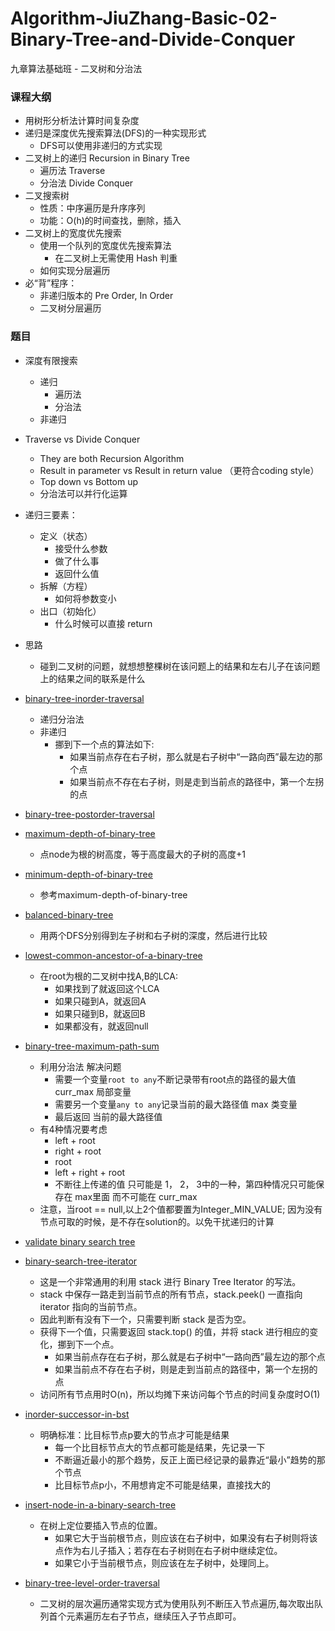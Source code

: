 # Algorithm-JiuZhang-Basic-02-Binary-Tree-and-Divide-Conquer
九章算法基础班 - 二叉树和分治法

### 课程大纲

- 用树形分析法计算时间复杂度
- 递归是深度优先搜索算法(DFS)的一种实现形式
  - DFS可以使用非递归的方式实现
- 二叉树上的递归 Recursion in Binary Tree
  - 遍历法 Traverse
  - 分治法 Divide Conquer
- 二叉搜索树
  - 性质：中序遍历是升序序列
  - 功能：O(h)的时间查找，删除，插入
- 二叉树上的宽度优先搜索
  - 使用一个队列的宽度优先搜索算法
    - 在二叉树上无需使用 Hash 判重
  - 如何实现分层遍历
- 必“背”程序：
  - 非递归版本的 Pre Order, In Order
  - 二叉树分层遍历

### 题目

- 深度有限搜索
  - 递归
    - 遍历法
    - 分治法
  - 非递归

- Traverse vs Divide Conquer
  - They are both Recursion Algorithm
  - Result in parameter vs Result in return value （更符合coding style）
  - Top down vs Bottom up
  - 分治法可以并行化运算

- 递归三要素：
  - 定义（状态）
    - 接受什么参数
    - 做了什么事
    - 返回什么值
  - 拆解（方程）
    - 如何将参数变小
  - 出口（初始化）
    - 什么时候可以直接 return

- 思路
  - 碰到二叉树的问题，就想想整棵树在该问题上的结果和左右儿子在该问题上的结果之间的联系是什么
  
- [binary-tree-inorder-traversal](https://www.lintcode.com/problem/binary-tree-inorder-traversal/description)
  - 递归分治法
  - 非递归
    - 挪到下一个点的算法如下:
      - 如果当前点存在右子树，那么就是右子树中“一路向西”最左边的那个点
      - 如果当前点不存在右子树，则是走到当前点的路径中，第一个左拐的点
      
- [binary-tree-postorder-traversal](https://www.lintcode.com/problem/binary-tree-postorder-traversal/description)

- [maximum-depth-of-binary-tree](https://www.lintcode.com/problem/maximum-depth-of-binary-tree/description)
  - 点node为根的树高度，等于高度最大的子树的高度+1

- [minimum-depth-of-binary-tree](https://www.lintcode.com/problem/minimum-depth-of-binary-tree/description)
  - 参考maximum-depth-of-binary-tree

- [balanced-binary-tree](https://www.lintcode.com/problem/balanced-binary-tree/description)
  - 用两个DFS分别得到左子树和右子树的深度，然后进行比较
  
- [lowest-common-ancestor-of-a-binary-tree](https://www.lintcode.com/problem/lowest-common-ancestor-of-a-binary-tree/description)
  - 在root为根的二叉树中找A,B的LCA:
    - 如果找到了就返回这个LCA
    - 如果只碰到A，就返回A
    - 如果只碰到B，就返回B
    - 如果都没有，就返回null
    
- [binary-tree-maximum-path-sum](https://www.lintcode.com/problem/binary-tree-maximum-path-sum/description)
  - 利用分治法 解决问题
    - 需要一个变量`root to any`不断记录带有root点的路径的最大值 curr_max 局部变量
    - 需要另一个变量`any to any`记录当前的最大路径值 max 类变量
    - 最后返回 当前的最大路径值
  - 有4种情况要考虑
    - left + root
    - right + root
    - root
    - left + right + root
    - 不断往上传递的值 只可能是 1， 2， 3中的一种，第四种情况只可能保存在 max里面 而不可能在 curr_max
  - 注意，当root == null,以上2个值都要置为Integer_MIN_VALUE; 因为没有节点可取的时候，是不存在solution的。以免干扰递归的计算

- [validate binary search tree](https://www.lintcode.com/problem/validate-binary-search-tree/description)

- [binary-search-tree-iterator](https://www.lintcode.com/problem/binary-search-tree-iterator/description)
  - 这是一个非常通用的利用 stack 进行 Binary Tree Iterator 的写法。
  - stack 中保存一路走到当前节点的所有节点，stack.peek() 一直指向 iterator 指向的当前节点。
  - 因此判断有没有下一个，只需要判断 stack 是否为空。
  - 获得下一个值，只需要返回 stack.top() 的值，并将 stack 进行相应的变化，挪到下一个点。
    - 如果当前点存在右子树，那么就是右子树中“一路向西”最左边的那个点
    - 如果当前点不存在右子树，则是走到当前点的路径中，第一个左拐的点
  - 访问所有节点用时O(n)，所以均摊下来访问每个节点的时间复杂度时O(1)

- [inorder-successor-in-bst](https://www.lintcode.com/problem/inorder-successor-in-bst/description)
  - 明确标准：比目标节点p要大的节点才可能是结果
    - 每一个比目标节点大的节点都可能是结果，先记录一下
    - 不断逼近最小的那个趋势，反正上面已经记录的最靠近“最小”趋势的那个节点
    - 比目标节点p小，不用想肯定不可能是结果，直接找大的

- [insert-node-in-a-binary-search-tree](https://www.lintcode.com/problem/insert-node-in-a-binary-search-tree/description)
  - 在树上定位要插入节点的位置。
    - 如果它大于当前根节点，则应该在右子树中，如果没有右子树则将该点作为右儿子插入；若存在右子树则在右子树中继续定位。
    - 如果它小于当前根节点，则应该在左子树中，处理同上。

- [binary-tree-level-order-traversal](https://www.lintcode.com/problem/binary-tree-level-order-traversal/description)
  - 二叉树的层次遍历通常实现方式为使用队列不断压入节点遍历,每次取出队列首个元素遍历左右子节点，继续压入子节点即可。
